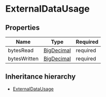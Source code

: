 

# ExternalDataUsage

## Properties

Name | Type | Required
-------- | -------- | --------
bytesRead | [BigDecimal](BigDecimal.md) | required
bytesWritten | [BigDecimal](BigDecimal.md) | required




## Inheritance hierarchy


* [ExternalDataUsage](ExternalDataUsage.md)
